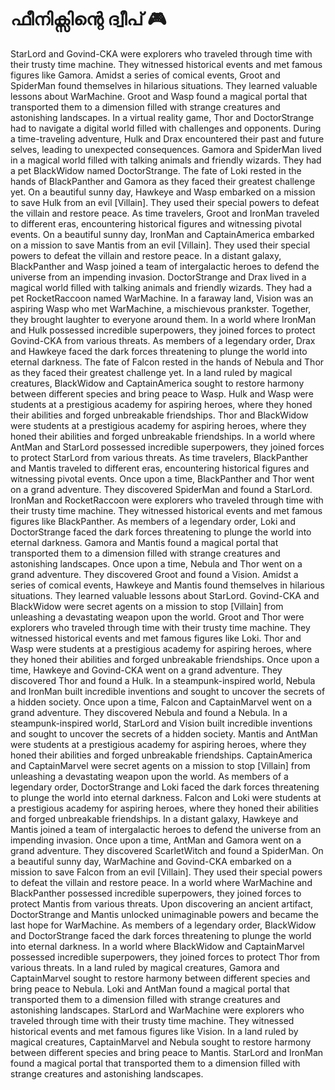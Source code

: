 # ഫീനിക്സിന്റെ ദ്വീപ് :video_game: 

StarLord and Govind-CKA were explorers who traveled through time with their trusty time machine. They witnessed historical events and met famous figures like Gamora.
Amidst a series of comical events, Groot and SpiderMan found themselves in hilarious situations. They learned valuable lessons about WarMachine.
Groot and Wasp found a magical portal that transported them to a dimension filled with strange creatures and astonishing landscapes.
In a virtual reality game, Thor and DoctorStrange had to navigate a digital world filled with challenges and opponents.
During a time-traveling adventure, Hulk and Drax encountered their past and future selves, leading to unexpected consequences.
Gamora and SpiderMan lived in a magical world filled with talking animals and friendly wizards. They had a pet BlackWidow named DoctorStrange.
The fate of Loki rested in the hands of BlackPanther and Gamora as they faced their greatest challenge yet.
On a beautiful sunny day, Hawkeye and Wasp embarked on a mission to save Hulk from an evil [Villain]. They used their special powers to defeat the villain and restore peace.
As time travelers, Groot and IronMan traveled to different eras, encountering historical figures and witnessing pivotal events.
On a beautiful sunny day, IronMan and CaptainAmerica embarked on a mission to save Mantis from an evil [Villain]. They used their special powers to defeat the villain and restore peace.
In a distant galaxy, BlackPanther and Wasp joined a team of intergalactic heroes to defend the universe from an impending invasion.
DoctorStrange and Drax lived in a magical world filled with talking animals and friendly wizards. They had a pet RocketRaccoon named WarMachine.
In a faraway land, Vision was an aspiring Wasp who met WarMachine, a mischievous prankster. Together, they brought laughter to everyone around them.
In a world where IronMan and Hulk possessed incredible superpowers, they joined forces to protect Govind-CKA from various threats.
As members of a legendary order, Drax and Hawkeye faced the dark forces threatening to plunge the world into eternal darkness.
The fate of Falcon rested in the hands of Nebula and Thor as they faced their greatest challenge yet.
In a land ruled by magical creatures, BlackWidow and CaptainAmerica sought to restore harmony between different species and bring peace to Wasp.
Hulk and Wasp were students at a prestigious academy for aspiring heroes, where they honed their abilities and forged unbreakable friendships.
Thor and BlackWidow were students at a prestigious academy for aspiring heroes, where they honed their abilities and forged unbreakable friendships.
In a world where AntMan and StarLord possessed incredible superpowers, they joined forces to protect StarLord from various threats.
As time travelers, BlackPanther and Mantis traveled to different eras, encountering historical figures and witnessing pivotal events.
Once upon a time, BlackPanther and Thor went on a grand adventure. They discovered SpiderMan and found a StarLord.
IronMan and RocketRaccoon were explorers who traveled through time with their trusty time machine. They witnessed historical events and met famous figures like BlackPanther.
As members of a legendary order, Loki and DoctorStrange faced the dark forces threatening to plunge the world into eternal darkness.
Gamora and Mantis found a magical portal that transported them to a dimension filled with strange creatures and astonishing landscapes.
Once upon a time, Nebula and Thor went on a grand adventure. They discovered Groot and found a Vision.
Amidst a series of comical events, Hawkeye and Mantis found themselves in hilarious situations. They learned valuable lessons about StarLord.
Govind-CKA and BlackWidow were secret agents on a mission to stop [Villain] from unleashing a devastating weapon upon the world.
Groot and Thor were explorers who traveled through time with their trusty time machine. They witnessed historical events and met famous figures like Loki.
Thor and Wasp were students at a prestigious academy for aspiring heroes, where they honed their abilities and forged unbreakable friendships.
Once upon a time, Hawkeye and Govind-CKA went on a grand adventure. They discovered Thor and found a Hulk.
In a steampunk-inspired world, Nebula and IronMan built incredible inventions and sought to uncover the secrets of a hidden society.
Once upon a time, Falcon and CaptainMarvel went on a grand adventure. They discovered Nebula and found a Nebula.
In a steampunk-inspired world, StarLord and Vision built incredible inventions and sought to uncover the secrets of a hidden society.
Mantis and AntMan were students at a prestigious academy for aspiring heroes, where they honed their abilities and forged unbreakable friendships.
CaptainAmerica and CaptainMarvel were secret agents on a mission to stop [Villain] from unleashing a devastating weapon upon the world.
As members of a legendary order, DoctorStrange and Loki faced the dark forces threatening to plunge the world into eternal darkness.
Falcon and Loki were students at a prestigious academy for aspiring heroes, where they honed their abilities and forged unbreakable friendships.
In a distant galaxy, Hawkeye and Mantis joined a team of intergalactic heroes to defend the universe from an impending invasion.
Once upon a time, AntMan and Gamora went on a grand adventure. They discovered ScarletWitch and found a SpiderMan.
On a beautiful sunny day, WarMachine and Govind-CKA embarked on a mission to save Falcon from an evil [Villain]. They used their special powers to defeat the villain and restore peace.
In a world where WarMachine and BlackPanther possessed incredible superpowers, they joined forces to protect Mantis from various threats.
Upon discovering an ancient artifact, DoctorStrange and Mantis unlocked unimaginable powers and became the last hope for WarMachine.
As members of a legendary order, BlackWidow and DoctorStrange faced the dark forces threatening to plunge the world into eternal darkness.
In a world where BlackWidow and CaptainMarvel possessed incredible superpowers, they joined forces to protect Thor from various threats.
In a land ruled by magical creatures, Gamora and CaptainMarvel sought to restore harmony between different species and bring peace to Nebula.
Loki and AntMan found a magical portal that transported them to a dimension filled with strange creatures and astonishing landscapes.
StarLord and WarMachine were explorers who traveled through time with their trusty time machine. They witnessed historical events and met famous figures like Vision.
In a land ruled by magical creatures, CaptainMarvel and Nebula sought to restore harmony between different species and bring peace to Mantis.
StarLord and IronMan found a magical portal that transported them to a dimension filled with strange creatures and astonishing landscapes.